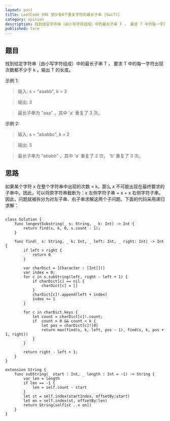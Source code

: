 ```yaml
---
layout: post
title: LeetCode 395 至少有K个重复字符的最长子串 [Swift]
category: opinion
description: 找到给定字符串（由小写字符组成）中的最长子串 T ， 要求 T 中的每一字符出现次数都不少于 k 。输出 T 的长度
published: ture
---
```


## 题目

找到给定字符串（由小写字符组成）中的最长子串 T ， 要求 T 中的每一字符出现次数都不少于 k 。输出 T 的长度。

示例 1:

> 输入:
> s = "aaabb", k = 3

> 输出:
> 3

> 最长子串为 "aaa" ，其中 'a' 重复了 3 次。

示例 2:

> 输入:
> s = "ababbc", k = 2

> 输出:
> 5

> 最长子串为 "ababb" ，其中 'a' 重复了 2 次， 'b' 重复了 3 次。


## 思路

如果某个字符 x 在整个字符串中出现的次数 < k，那么 x 不可能出现在最终要求的子串中。因此，可以将原字符串截断为：x 左侧字符子串 + x + x 右侧字符子串。因此，问题就被拆分为对左子串、右子串求解这两个子问题。下面的代码采用递归求解：

```

class Solution {
    func longestSubstring(_ s: String, _ k: Int) -> Int {
        return find(s, k, 0, s.count - 1);
    }
    
    func find(_ s: String, _ k: Int, _ left: Int, _ right: Int) -> Int  {
        if left > right {
            return 0
        }
        
        var charDict = [Character : [Int]]()
        var index = 0;
        for c in s.subString(left, right - left + 1) {
            if charDict[c] == nil {
                charDict[c] = []
            }
            charDict[c]!.append(left + index)
            index += 1
        }
        
        for c in charDict.keys {
            let count = charDict[c]!.count;
            if  count > 0 && count < k {
                let pos = charDict[c]![0]
                return max(find(s, k, left, pos - 1), find(s, k, pos + 1, right))
            }
        }
        
        return right - left + 1;
    }
}

extension String {
    func subString(_ start : Int, _ length : Int = -1) -> String {
        var len = length
        if len == -1 {
            len = self.count - start
        }
        let st = self.index(startIndex, offsetBy:start)
        let en = self.index(st, offsetBy:len)
        return String(self[st ..< en])
    }
}

```

